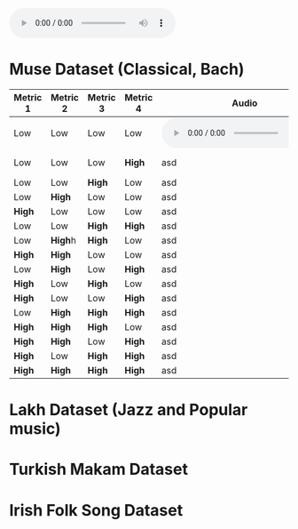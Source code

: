 <!-- ---
# Feel free to add content and custom Front Matter to this file.
# To modify the layout, see https://jekyllrb.com/docs/themes/#overriding-theme-defaults

layout: home
--- -->

<audio src="midi_4_4_4_4.mp3" controls autoplay loop></audio>

# Muse Dataset (Classical, Bach)

<!-- <audio ref='themeSong' src="/midi_4_4_4_4.mp3"></audio> -->

<!-- <audio ><source src='midi_4_4_4_4.mp3' type='audio/mpeg'></audio> -->



| Metric 1 | Metric 2  | Metric 3 | Metric 4 | Audio | Pianoroll                                          |
|----------|-----------|----------|----------|-------|----------------------------------------------------|
| Low      | Low       | Low      | Low      | <audio src="midi_4_4_4_4.mp3" controls autoplay loop></audio>   | ![Piano Roll](/Bach/Piano_rolls/midi_4_4_4_4.png)  |
| Low      | Low       | Low      | **High** | asd   | ![Piano Roll](/Bach/Piano_rolls/midi_4_4_4_10.png) |
| Low      | Low       | **High** | Low      | asd   | asd                                                |
| Low      | **High**  | Low      | Low      | asd   | asd                                                |
| **High** | Low       | Low      | Low      | asd   | asd                                                |
| Low      | Low       | **High** | **High** | asd   | asd                                                |
| Low      | **High**h | **High** | Low      | asd   | asd                                                |
| **High** | **High**  | Low      | Low      | asd   | asd                                                |
| Low      | **High**  | Low      | **High** | asd   | asd                                                |
| **High** | Low       | **High** | Low      | asd   | asd                                                |
| **High** | Low       | Low      | **High** | asd   | asd                                                |
| Low      | **High**  | **High** | **High** | asd   | asd                                                |
| **High** | **High**  | **High** | Low      | asd   | asd                                                |
| **High** | **High**  | Low      | **High** | asd   | asd                                                |
| **High** | Low       | **High** | **High** | asd   | asd                                                |
| **High** | **High**  | **High** | **High** | asd   | asd                                                |


# Lakh Dataset (Jazz and Popular music)

# Turkish Makam Dataset

# Irish Folk Song Dataset
